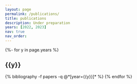 ```yaml
---
layout: page
permalink: /publications/
title: publications
description: Under preparation
years: [2022, 2023]
nav: true
nav_order: 
---
```

<!-- _pages/publications.md -->
<div class="publications">

{%- for y in page.years %}
  <h2 class="year">{{y}}</h2>
  {% bibliography -f papers -q @*[year={{y}}]* %}
{% endfor %}

</div>
